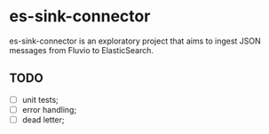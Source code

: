 # es-sink-connector

es-sink-connector is an exploratory project that aims to ingest JSON messages from Fluvio to ElasticSearch.

## TODO
- [ ] unit tests;
- [ ] error handling;
- [ ] dead letter;